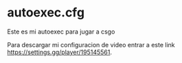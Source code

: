 # autoexec.cfg

Este es mi autoexec para jugar a csgo

Para descargar mi configuracion de video entrar a este link https://settings.gg/player/195145561.
